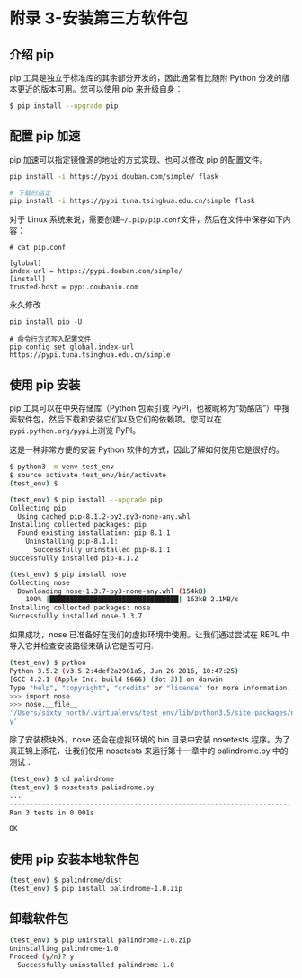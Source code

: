 # 附录 3-安装第三方软件包

## 介绍 pip

pip 工具是独立于标准库的其余部分开发的，因此通常有比随附 Python 分发的版本更近的版本可用。您可以使用 pip 来升级自身：

```sh
$ pip install --upgrade pip
```

## 配置 pip 加速

pip 加速可以指定镜像源的地址的方式实现、也可以修改 pip 的配置文件。

```sh
pip install -i https://pypi.douban.com/simple/ flask

# 下载时指定
pip install -i https://pypi.tuna.tsinghua.edu.cn/simple flask
```

对于 Linux 系统来说，需要创建`~/.pip/pip.conf`文件，然后在文件中保存如下内容：

```shell
# cat pip.conf

[global]
index-url = https://pypi.douban.com/simple/
[install]
trusted-host = pypi.doubanio.com
```

永久修改

```shell
pip install pip -U

# 命令行方式写入配置文件
pip config set global.index-url https://pypi.tuna.tsinghua.edu.cn/simple
```

## 使用 pip 安装

pip 工具可以在中央存储库（Python 包索引或 PyPI，也被昵称为“奶酪店”）中搜索软件包，然后下载和安装它们以及它们的依赖项。您可以在`pypi.python.org/pypi`上浏览 PyPI。

这是一种非常方便的安装 Python 软件的方式，因此了解如何使用它是很好的。

```sh
$ python3 -m venv test_env
$ source activate test_env/bin/activate
(test_env) $

(test_env) $ pip install --upgrade pip
Collecting pip
  Using cached pip-8.1.2-py2.py3-none-any.whl
Installing collected packages: pip
  Found existing installation: pip 8.1.1
    Uninstalling pip-8.1.1:
      Successfully uninstalled pip-8.1.1
Successfully installed pip-8.1.2

(test_env) $ pip install nose
Collecting nose
  Downloading nose-1.3.7-py3-none-any.whl (154kB)
    100% |████████████████████████████████| 163kB 2.1MB/s
Installing collected packages: nose
Successfully installed nose-1.3.7

```

如果成功，nose 已准备好在我们的虚拟环境中使用。让我们通过尝试在 REPL 中导入它并检查安装路径来确认它是否可用:

```sh
(test_env) $ python
Python 3.5.2 (v3.5.2:4def2a2901a5, Jun 26 2016, 10:47:25)
[GCC 4.2.1 (Apple Inc. build 5666) (dot 3)] on darwin
Type "help", "copyright", "credits" or "license" for more information.
>>> import nose
>>> nose.__file__
'/Users/sixty_north/.virtualenvs/test_env/lib/python3.5/site-packages/nose/__init__.p\
y'
```

除了安装模块外，nose 还会在虚拟环境的 bin 目录中安装 nosetests 程序。为了真正锦上添花，让我们使用 nosetests 来运行第十一章中的 palindrome.py 中的测试：

```sh
(test_env) $ cd palindrome
(test_env) $ nosetests palindrome.py
...
----------------------------------------------------------------------
Ran 3 tests in 0.001s

OK
```

## 使用 pip 安装本地软件包

```sh
(test_env) $ palindrome/dist
(test_env) $ pip install palindrome-1.0.zip
```

## 卸载软件包

```sh
(test_env) $ pip uninstall palindrome-1.0.zip
Uninstalling palindrome-1.0:
Proceed (y/n)? y
  Successfully uninstalled palindrome-1.0
```
